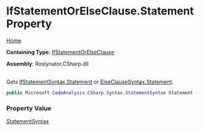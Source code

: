 # IfStatementOrElseClause\.Statement Property

[Home](../../../../README.md)

**Containing Type**: [IfStatementOrElseClause](../README.md)

**Assembly**: Roslynator\.CSharp\.dll

\
Gets [IfStatementSyntax.Statement](https://docs.microsoft.com/en-us/dotnet/api/microsoft.codeanalysis.csharp.syntax.ifstatementsyntax.statement) or [ElseClauseSyntax.Statement](https://docs.microsoft.com/en-us/dotnet/api/microsoft.codeanalysis.csharp.syntax.elseclausesyntax.statement)\.

```csharp
public Microsoft.CodeAnalysis.CSharp.Syntax.StatementSyntax Statement { get; }
```

### Property Value

[StatementSyntax](https://docs.microsoft.com/en-us/dotnet/api/microsoft.codeanalysis.csharp.syntax.statementsyntax)

